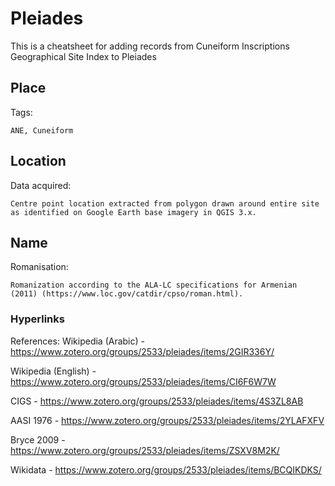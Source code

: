 # Pleiades
This is a cheatsheet for adding records from Cuneiform Inscriptions Geographical Site Index to Pleiades

## Place

Tags:

```
ANE, Cuneiform
```

## Location

Data acquired:

```
Centre point location extracted from polygon drawn around entire site as identified on Google Earth base imagery in QGIS 3.x.
```

## Name

Romanisation:

```
Romanization according to the ALA-LC specifications for Armenian (2011) (https://www.loc.gov/catdir/cpso/roman.html).
```


### Hyperlinks
References:
Wikipedia (Arabic) - https://www.zotero.org/groups/2533/pleiades/items/2GIR336Y/

Wikipedia (English) - https://www.zotero.org/groups/2533/pleiades/items/CI6F6W7W

CIGS - https://www.zotero.org/groups/2533/pleiades/items/4S3ZL8AB

AASI 1976 - https://www.zotero.org/groups/2533/pleiades/items/2YLAFXFV

Bryce 2009 - https://www.zotero.org/groups/2533/pleiades/items/ZSXV8M2K/

Wikidata - https://www.zotero.org/groups/2533/pleiades/items/BCQIKDKS/